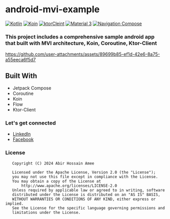 # android-mvi-example
[![Kotlin](https://img.shields.io/badge/kotlin-2.0.20-brightgreen)](https://kotlinlang.org/)
[![Koin](https://img.shields.io/badge/Koin-3.5.6-orange)](https://github.com/InsertKoinIO/koin)
[![ktorCleint](https://img.shields.io/badge/ktorclient-3.0.1-pink)](https://github.com/google/dagger)
[![Material 3](https://img.shields.io/badge/material3adaptive-1.0.0-blue)](https://github.com/google/dagger)
[![Navigation Compose](https://img.shields.io/badge/navigationcompose-1.0.0-purple)](https://github.com/google/dagger)

### This project includes a comprehensive sample android app that built with MVI architecture, Koin, Coroutine, Ktor-Client


https://github.com/user-attachments/assets/89699b85-ef1d-42e6-8a75-a55eeca6f5d7

## Built With
- Jetpack Compose
- Coroutine
- Koin
- Flow
- Ktor-Client
  

### Let's get connected
- [LinkedIn](https://www.linkedin.com/in/abiramee/)
- [Facebook](http://facebook.com/hossain.amee)

### License
```
   Copyright (C) 2024 Abir Hossain Amee
   
   Licensed under the Apache License, Version 2.0 (the "License");
   you may not use this file except in compliance with the License.
   You may obtain a copy of the License at
       http://www.apache.org/licenses/LICENSE-2.0
   Unless required by applicable law or agreed to in writing, software
   distributed under the License is distributed on an "AS IS" BASIS,
   WITHOUT WARRANTIES OR CONDITIONS OF ANY KIND, either express or implied.
   See the License for the specific language governing permissions and
   limitations under the License.
 ```
